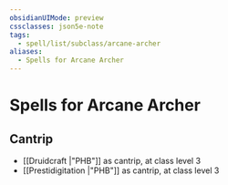 ```yaml
---
obsidianUIMode: preview
cssclasses: json5e-note
tags:
  - spell/list/subclass/arcane-archer
aliases:
  - Spells for Arcane Archer
---
```

# Spells for Arcane Archer

## Cantrip

- [[Druidcraft \|"PHB"]] as cantrip, at class level 3
- [[Prestidigitation \|"PHB"]] as cantrip, at class level 3
